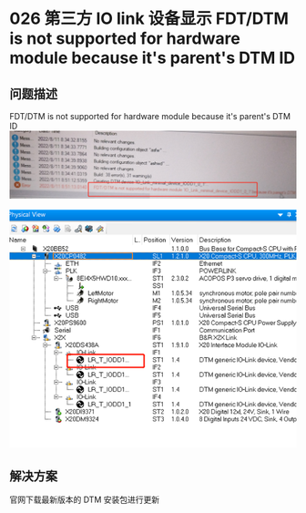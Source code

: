 # 026 第三方 IO link 设备显示 FDT/DTM is not supported for hardware module because it's parent's DTM ID

## 问题描述

FDT/DTM is not supported for hardware module because it's parent's DTM ID
![Img](./FILES/026DTM.md/img-20220812111825.png)

![Img](./FILES/026DTM.md/img-20220812113148.png)

## 解决方案

官网下载最新版本的 DTM 安装包进行更新
